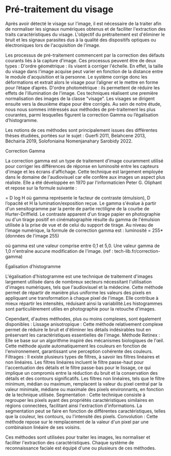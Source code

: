 # Pré-traitement du visage
Après avoir détecté le visage sur l'image, il est nécessaire de la traiter afin de normaliser les signaux numériques obtenus et de faciliter l'extraction des traits caractéristiques du visage. L'objectif du prétraitement est d'éliminer le bruit et les signaux parasites dus à la qualité des dispositifs optiques ou électroniques lors de l'acquisition de l'image.

Les processus de pré-traitement commencent par la correction des défauts courants liés à la capture d'image. Ces processus peuvent être de deux types :
D'ordre géométrique : ils visent à corriger l'échelle. En effet, la taille du visage dans l'image acquise peut varier en fonction de la distance entre le module d'acquisition et la personne. Le système corrige donc les déformations et extrait alors le visage pour l’aligner et le mettre en forme pour l’étape d’après.
D'ordre photométrique : ils permettent de réduire les effets de l'illumination de l'image.
Ces techniques réalisent une première normalisation des images de la classe "visage". Les visages se dirigent ensuite vers la deuxième étape pour être corrigés. 
Au sein de notre étude, nous nous sommes intéressés aux méthodes de pré-traitement les plus courantes, parmi lesquelles figurent la correction Gamma ou l’égalisation d’histogramme.

Les notions de ces méthodes sont principalement issues des différentes thèses étudiées, portées sur le sujet : Guerfi 2011,  Belahcene 2013, Béchairia 2019, Solofoniaina Nomenjanahary Sarobidy 2022.


Correction Gamma

La correction gamma est un type de traitement d'image couramment utilisé pour corriger les différences de réponse en luminosité entre les capteurs d'image et les écrans d'affichage. Cette technique est largement employée dans le domaine de l'audiovisuel car elle confère aux images un aspect plus réaliste. Elle a été développée en 1970 par l'informaticien Peter G. Oliphant et repose sur la formule suivante :

  = D log H
où gamma représente le facteur de contraste (émulsion), D l’opacité et H la lumination/exposition reçue. Le gamma s'évalue à partir d'un sensitogramme par la pente de partie rectiligne de la courbe de Hurter-Driffield. 
Le contraste apparent d'un tirage papier en photographie ou d'un tirage positif en cinématographie résulte du gamma de l'émulsion utilisée à la prise de vue et de celui du support de tirage. 
Au niveau de l’image numérique, la formule de correction gamma est : 
luminosité = 255* (données de l'image 255)

où gamma est une valeur comprise entre 0,1 et 5,0. Une valeur gamma de 1,0 n'entraîne aucune modification de l'image. (ref : tech-lib.fr/correction-gamma) 

Égalisation d’histogramme

L'égalisation d'histogramme est une technique de traitement d'images largement utilisée dans de nombreux secteurs nécessitant l'utilisation d'images numériques, tels que l'audiovisuel et la médecine. Cette méthode permet de répartir de manière plus uniforme les valeurs des pixels en appliquant une transformation à chaque pixel de l'image. Elle contribue à mieux répartir les intensités, réduisant ainsi la variabilité.Les histogrammes sont particulièrement utiles en photographie pour la retouche d'images. 

Cependant, d'autres méthodes, plus ou moins complexes, sont également disponibles :
Lissage anisotropique : 
Cette méthode relativement complexe permet de réduire le bruit et d'éliminer les détails indésirables tout en préservant les caractéristiques essentielles de l'image.
Méthode Retinex : 
Elle se base sur un algorithme inspiré des mécanismes biologiques de l'œil. Cette méthode ajuste automatiquement les couleurs en fonction de l'environnement, garantissant une perception cohérente des couleurs.
Filtrages : 
Il existe plusieurs types de filtres, à savoir les filtres linéaires et non linéaires. Les filtres linéaires incluent le filtre passe-haut pour l'accentuation des détails et le filtre passe-bas pour le lissage, ce qui implique un compromis entre la réduction du bruit et la conservation des détails et des contours significatifs. Les filtres non linéaires, tels que le filtre minimum, médian ou maximum, remplacent la valeur du pixel central par la valeur minimale, médiane ou maximale des pixels environnants, en fonction de la technique utilisée.
Segmentation : 
Cette technique consiste à regrouper les pixels ayant des propriétés caractéristiques similaires en régions connectées, facilitant ainsi l'extraction d'informations. La segmentation peut se faire en fonction de différentes caractéristiques, telles que la couleur, les contours, ou l'intensité des pixels.
Convolution : 
Cette méthode repose sur le remplacement de la valeur d'un pixel par une combinaison linéaire de ses voisins.

Ces méthodes sont utilisées pour traiter les images, les normaliser et faciliter l'extraction des caractéristiques. Chaque système de reconnaissance faciale est équipé d'une ou plusieurs de ces méthodes. 

